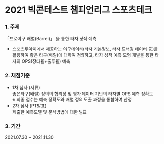# 2021 빅콘테스트 챔피언리그 스포츠테크

### 1. 주제  
「프로야구 배럴(Barrel)」 을 통한 타자 성적 예측  
- 스포츠투아이에서 제공하는 야구데이터(타자 기본정보, 타자 트래킹 데이터 등)를 활용하여 좋은 타구(배럴)에 대하여 정의하고, 타자 성적 예측 모형 개발을 통한 타자의 OPS(장타율+출루율) 예측

### 2. 채점기준  
- 1차 심사 (서류)  
좋은타구(배럴) 정의의 합리성 및 평가 데이터 기반의 타자별 OPS 예측 정확도  
※ 최종 점수는 예측 정확도와 배럴 정의 도출 과정을 통합하여 산정  
- 2차 심사 (PT발표)  
제출한 예측모델 및 분석방법에 대한 발표  

### 3. 기간  
2021.07.30 ~ 2021.11.30
